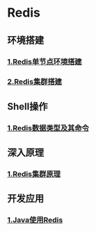 # Redis

## 环境搭建
### [1.Redis单节点环境搭建](Redis单节点环境搭建.md)
### [2.Redis集群搭建](Redis集群搭建.md)

## Shell操作
### [1.Redis数据类型及其命令](redis数据类型及其命令.md)

## 深入原理
### [1.Redis集群原理](Redis集群原理.md)

## 开发应用

### [1.Java使用Redis](Java使用Redis.md)
